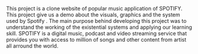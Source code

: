 This project is a clone website of popular music 
application of SPOTIFY. This project give us a 
demo about the visuals, graphics and the system 
used by Spotify . The main purpose behind 
developing this project was to understand the 
working of the existential systems and applying 
our learning skill.
SPOTIFY is a digital music, podcast and video
streaming service that provides you with access 
to million of songs and other content from artist 
all arround the world.
